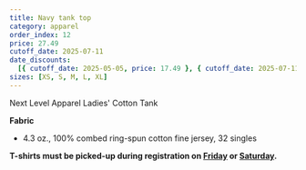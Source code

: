 ```yaml
---
title: Navy tank top
category: apparel
order_index: 12
price: 27.49
cutoff_date: 2025-07-11
date_discounts:
  [{ cutoff_date: 2025-05-05, price: 17.49 }, { cutoff_date: 2025-07-11, price: 22.49 }]
sizes: [XS, S, M, L, XL]
---
```


Next Level Apparel Ladies' Cotton Tank

**Fabric**

- 4.3 oz., 100% combed ring-spun cotton fine jersey, 32 singles

**T-shirts must be picked-up during registration on [Friday](/schedule/friday/registration-and-expo/) or [Saturday](/schedule/saturday/registration-and-expo/).**

<!-- https://www.alphabroder.com/product/3933nl/next-level-apparel-ladies-cotton-tank.html -->
